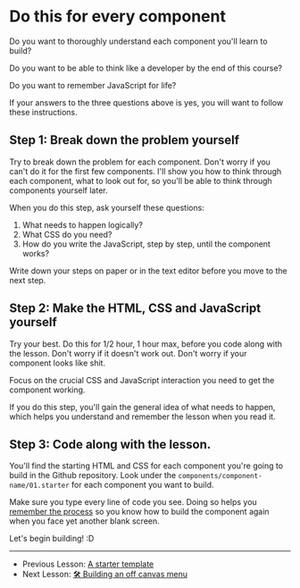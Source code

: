 # Do this for every component

Do you want to thoroughly understand each component you'll learn to build?

Do you want to be able to think like a developer by the end of this course?

Do you want to remember JavaScript for life?

If your answers to the three questions above is yes, you will want to follow these instructions.

## Step 1: Break down the problem yourself

Try to break down the problem for each component. Don't worry if you can't do it for the first few components. I'll show you how to think through each component, what to look out for, so you'll be able to think through components yourself later.

When you do this step, ask yourself these questions:

1. What needs to happen logically?
2. What CSS do you need?
3. How do you write the JavaScript, step by step, until the component works?

Write down your steps on paper or in the text editor before you move to the next step.

## Step 2: Make the HTML, CSS and JavaScript yourself

Try your best. Do this for 1/2 hour, 1 hour max, before you code along with the lesson. Don't worry if it doesn't work out. Don't worry if your component looks like shit.

Focus on the crucial CSS and JavaScript interaction you need to get the component working.

If you do this step, you'll gain the general idea of what needs to happen, which helps you understand and remember the lesson when you read it.

## Step 3: Code along with the lesson.

You'll find the starting HTML and CSS for each component you're going to build in the Github repository. Look under the `components/component-name/01.starter` for each component you want to build.

Make sure you type every line of code you see. Doing so helps you [remember the process](https://zellwk.com/blog/remember/) so you know how to build the component again when you face yet another blank screen.

Let's begin building! :D

---

- Previous Lesson: [A starter template](03.starter-template.md)
- Next Lesson: [🛠 Building an off canvas menu](04.building-off-canvas.md)
